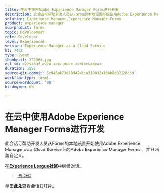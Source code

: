 ```yaml
---
title: 在云中使用Adobe Experience Manager Forms进行开发
description: 此会话可帮助开发人员从Forms的本地设置开始使用Adobe Experience Manager as a Cloud Service上的Adobe Experience Manager Forms ，并且涵盖自定义。
solution: Experience Manager,Experience Manager Forms
product: experience manager
sub-product: forms
topic: Development
role: Developer
level: Experienced
version: Experience Manager as a Cloud Service
kt: 7402
type: Event
thumbnail: 332306.jpg
exl-id: d279353f-a92a-48e2-888e-c0d7be5adca3
duration: 1551
source-git-commit: 5c946ab73e78d4243ca310032a10bb8e82228c3d
workflow-type: tm+mt
source-wordcount: '90'
ht-degree: 0%

---
```


# 在云中使用Adobe Experience Manager Forms进行开发

此会话可帮助开发人员从Forms的本地设置开始使用Adobe Experience Manager as a Cloud Service上的Adobe Experience Manager Forms ，并且涵盖自定义。

在&#x200B;**[Experience League社区](https://adobe.ly/36Yd3v6)**&#x200B;中继续对话。

>[!VIDEO](https://video.tv.adobe.com/v/332306/?quality=12&learn=on&hidetitle=true)

单击&#x200B;**[此处](/help/adobe-developers-live/assets/developing-aem-forms-cloud.pdf)**&#x200B;查看会话幻灯片。
